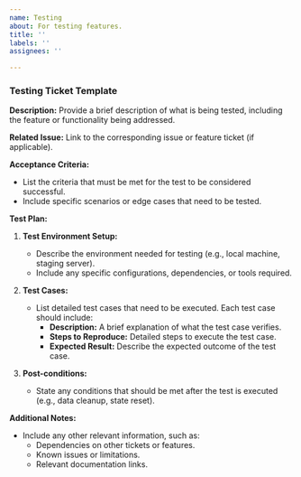 ```yaml
---
name: Testing
about: For testing features.
title: ''
labels: ''
assignees: ''

---
```


### Testing Ticket Template

**Description:**
Provide a brief description of what is being tested, including the feature or functionality being addressed.

**Related Issue:**
Link to the corresponding issue or feature ticket (if applicable).

**Acceptance Criteria:**
- List the criteria that must be met for the test to be considered successful.
- Include specific scenarios or edge cases that need to be tested.

**Test Plan:**
1. **Test Environment Setup:**
   - Describe the environment needed for testing (e.g., local machine, staging server).
   - Include any specific configurations, dependencies, or tools required.

2. **Test Cases:**
   - List detailed test cases that need to be executed. Each test case should include:
     - **Description:** A brief explanation of what the test case verifies.
     - **Steps to Reproduce:** Detailed steps to execute the test case.
     - **Expected Result:** Describe the expected outcome of the test case.

3. **Post-conditions:**
   - State any conditions that should be met after the test is executed (e.g., data cleanup, state reset).

**Additional Notes:**
- Include any other relevant information, such as:
  - Dependencies on other tickets or features.
  - Known issues or limitations.
  - Relevant documentation links.
